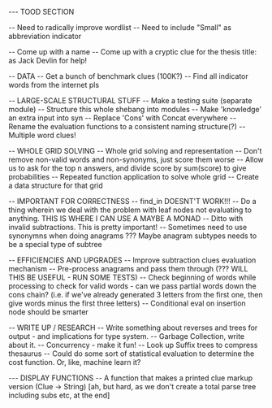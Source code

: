 
--- TOOD SECTION

-- Need to radically improve wordlist
-- Need to include "Small" as abbreviation indicator


-- Come up with a name 
-- Come up with a cryptic clue for the thesis title: as Jack Devlin for help!

-- DATA
-- Get a bunch of benchmark clues (100K?)
-- Find all indicator words from the internet pls

-- LARGE-SCALE STRUCTURAL STUFF
-- Make a testing suite (separate module)
-- Structure this whole shebang into modules
-- Make 'knowledge' an extra input into syn
-- Replace 'Cons' with Concat everywhere
-- Rename the evaluation functions to a consistent naming structure(?)
-- Multiple word clues!

-- WHOLE GRID SOLVING
-- Whole grid solving and representation
-- Don't remove non-valid words and non-synonyms, just score them worse
-- Allow us to ask for the top n answers, and divide score by sum(score) to give probabilities
-- Repeated function application to solve whole grid
-- Create a data structure for that grid

-- IMPORTANT FOR CORRECTNESS
-- find_in DOESNT'T WORK!!!
-- Do a thing wherein we deal with the problem with leaf nodes not evaluating to anything. THIS IS WHERE I CAN USE A MAYBE A MONAD
-- Ditto with invalid subtractions. This is pretty important!
-- Sometimes need to use synonymns when doing anagrams ??? Maybe anagram subtypes needs to be a special type of subtree

-- EFFICIENCIES AND UPGRADES
-- Improve subtraction clues evaluation mechanism
-- Pre-process anagrams and pass them through (??? WILL THIS BE USEFUL - RUN SOME TESTS)
-- Check beginning of words while processing to check for valid words - can we pass partial words down the cons chain? (i.e. if we've already generated 3 letters from the first one, then give words minus the first three letters)
-- Conditional eval on insertion node should be smarter 

-- WRITE UP / RESEARCH
-- Write something about reverses and trees for output - and implications for type system.
-- Garbage Collection, write about it.
-- Concurrency - make it fun!
-- Look up Suffix trees to compress thesaurus
-- Could do some sort of statistical evaluation to determine the cost function. Or, like, machine learn it?

--- DISPLAY FUNCTIONS
-- A function that makes a printed clue markup version (Clue -> String) [ah, but hard, as we don't create a total parse tree including subs etc, at the end]
